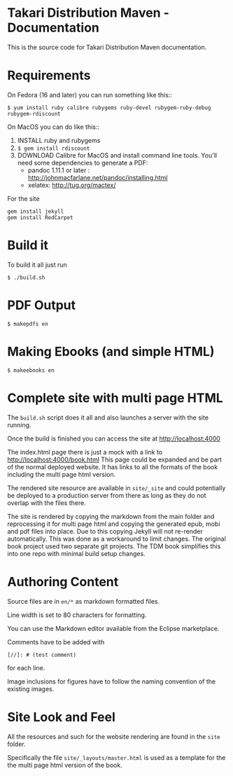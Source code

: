 # Takari Distribution Maven - Documentation

This is the source code for Takari Distribution Maven documentation.

# Requirements 

On Fedora (16 and later) you can run something like this::

    $ yum install ruby calibre rubygems ruby-devel rubygem-ruby-debug rubygem-rdiscount

On MacOS you can do like this::
  
1. INSTALL ruby and rubygems
2. `$ gem install rdiscount`
3. DOWNLOAD Calibre for MacOS and install command line tools. You'll need some dependencies to generate a PDF:
    * pandoc 1.11.1 or later : http://johnmacfarlane.net/pandoc/installing.html
    * xelatex: http://tug.org/mactex/

For the site

    gem install jekyll
    gem install RedCarpet
    
# Build it

To build it all just run

    $ ./build.sh

# PDF Output

    $ makepdfs en

# Making Ebooks (and simple HTML)

    $ makeebooks en
    
# Complete site with multi page HTML 

The `build.sh` script does it all and also launches a server with the
site running.

Once the build is finished you can access the site at [http://localhost:4000](http://localhost:4000)

The index.html page there is just a mock with a link to [http://localhost:4000/book.html](http://localhost:4000/book.html) 
This page could be expanded and be part of the normal deployed website. It has links to 
all the formats of the book including the multi page html version.

The rendered site resource are available in `site/_site` and could potentially be 
deployed to a production server from there as long as they do not overlap with 
the files there.

The site is rendered by copying the markdown from the main folder and reprocessing
it for multi page html and copying the generated epub, mobi and pdf files into place. 
Due to this copying Jekyll will not re-render automatically. This was done as a 
workaround to limit changes. The original book project used two separate git projects. 
The TDM book simplifies this into one repo with minimal build setup changes.

# Authoring Content

Source files are in `en/*` as markdown formatted files. 

Line width is set to 80 characters for formatting.

You can use the Markdown editor available from the Eclipse marketplace.

Comments have to be added with  

    [//]: # (test comment)

for each line.

Image inclusions for figures have to follow the naming convention of the 
existing images.

# Site Look and Feel 

All the resources and such for the website rendering are found in the `site` folder.

Specifically the file `site/_layouts/master.html` is used as a template for the 
the multi page html version of the book.

